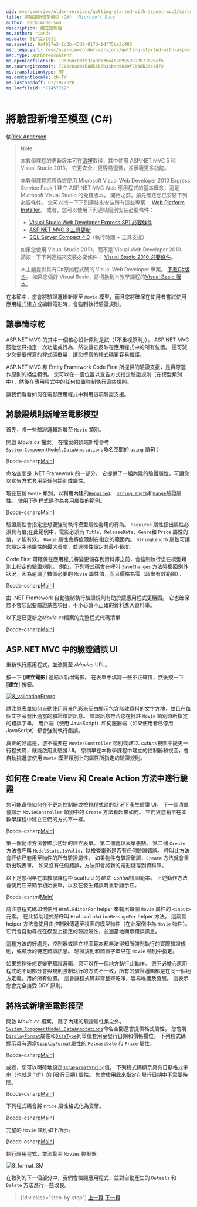```yaml
---
uid: mvc/overview/older-versions/getting-started-with-aspnet-mvc3/cs/adding-validation-to-the-model
title: 將驗證新增至模型（C#） |Microsoft Docs
author: Rick-Anderson
description: 建立控制器
ms.author: riande
ms.date: 01/12/2011
ms.assetid: 9af927e2-1c3b-43d9-917d-1df75be3c482
msc.legacyurl: /mvc/overview/older-versions/getting-started-with-aspnet-mvc3/cs/adding-validation-to-the-model
msc.type: authoredcontent
ms.openlocfilehash: 19d86dc0df931a9d135e46209559892b77626cf6
ms.sourcegitcommit: 7709c0a091b8d55b7b33bad8849f7b66b23c3d72
ms.translationtype: MT
ms.contentlocale: zh-TW
ms.lasthandoff: 02/19/2020
ms.locfileid: "77457712"
---
```

# <a name="adding-validation-to-the-model-c"></a>將驗證新增至模型 (C#)

依[Rick Anderson](https://twitter.com/RickAndMSFT)

> > [!NOTE]
> > 本教學課程的更新版本可在[這裡](../../../getting-started/introduction/getting-started.md)取得，其中使用 ASP.NET MVC 5 和 Visual Studio 2013。 它更安全、更容易遵循，並示範更多功能。
> 
> 
> 本教學課程將告訴您使用 Microsoft Visual Web Developer 2010 Express Service Pack 1 建立 ASP.NET MVC Web 應用程式的基本概念，這是 Microsoft Visual Studio 的免費版本。 開始之前，請先確定您已安裝下列必要條件。 您可以按一下下列連結來安裝所有這些專案： [Web Platform Installer](https://www.microsoft.com/web/gallery/install.aspx?appid=VWD2010SP1Pack)。 或者，您可以使用下列連結個別安裝必要條件：
> 
> - [Visual Studio Web Developer Express SP1 必要條件](https://www.microsoft.com/web/gallery/install.aspx?appid=VWD2010SP1Pack)
> - [ASP.NET MVC 3 工具更新](https://www.microsoft.com/web/gallery/install.aspx?appsxml=&amp;appid=MVC3)
> - [SQL Server Compact 4.0](https://www.microsoft.com/web/gallery/install.aspx?appid=SQLCE;SQLCEVSTools_4_0)（執行時間 + 工具支援）
> 
> 如果您使用 Visual Studio 2010，而不是 Visual Web Developer 2010，請按一下下列連結來安裝必要條件： [Visual Studio 2010 必要條件](https://www.microsoft.com/web/gallery/install.aspx?appsxml=&amp;appid=VS2010SP1Pack)。
> 
> 本主題提供具有C#原始程式碼的 Visual Web Developer 專案。 [下載C#版本](https://code.msdn.microsoft.com/Introduction-to-MVC-3-10d1b098)。 如果您偏好 Visual Basic，請切換到本教學課程的[Visual Basic 版本](../vb/intro-to-aspnet-mvc-3.md)。

在本節中，您會將驗證邏輯新增至 `Movie` 模型，而且您將確保在使用者嘗試使用應用程式建立或編輯電影時，會強制執行驗證規則。

## <a name="keeping-things-dry"></a>讓事情晾乾

ASP.NET MVC 的其中一個核心設計原則是試（「不重複原則」）。 ASP.NET MVC 鼓勵您只指定一次功能或行為，然後讓它反映在應用程式中的所有位置。 這可減少您需要撰寫的程式碼數量，讓您撰寫的程式碼更容易維護。

ASP.NET MVC 和 Entity Framework Code First 所提供的驗證支援，是實際運作原則的絕佳範例。 您可以在一個位置以宣告方式指定驗證規則（在模型類別中），然後在應用程式中的任何位置強制執行這些規則。

讓我們看看如何在電影應用程式中利用這項驗證支援。

## <a name="adding-validation-rules-to-the-movie-model"></a>將驗證規則新增至電影模型

首先，將一些驗證邏輯新增至 `Movie` 類別。

開啟 *Movie.cs* 檔案。 在檔案的頂端新增參考[`System.ComponentModel.DataAnnotations`](https://msdn.microsoft.com/library/system.componentmodel.dataannotations.aspx)命名空間的 `using` 語句：

[!code-csharp[Main](adding-validation-to-the-model/samples/sample1.cs)]

命名空間是 .NET Framework 的一部分。 它提供了一組內建的驗證屬性，可讓您以宣告方式套用至任何類別或屬性。

現在更新 `Movie` 類別，以利用內建的[`Required`](https://msdn.microsoft.com/library/system.componentmodel.dataannotations.requiredattribute.aspx)、 [`StringLength`](https://msdn.microsoft.com/library/system.componentmodel.dataannotations.stringlengthattribute.aspx)和[`Range`](https://msdn.microsoft.com/library/system.componentmodel.dataannotations.rangeattribute.aspx)驗證屬性。 使用下列程式碼作為套用屬性的範例。

[!code-csharp[Main](adding-validation-to-the-model/samples/sample2.cs)]

驗證屬性會指定您想要強制執行模型屬性套用的行為。 `Required` 屬性指出屬性必須具有值;在此範例中，電影必須有 `Title`、`ReleaseDate`、`Genre`和 `Price` 屬性的值，才能有效。 `Range` 屬性會將值限制在指定的範圍內。 `StringLength` 屬性可讓您設定字串屬性的最大長度，並選擇性設定其最小長度。

Code First 可確保在應用程式將變更儲存到資料庫之前，會強制執行您在模型類別上指定的驗證規則。 例如，下列程式碼會在呼叫 `SaveChanges` 方法時擲回例外狀況，因為遺漏了數個必要的 `Movie` 屬性值，而且價格為零（超出有效範圍）。

[!code-csharp[Main](adding-validation-to-the-model/samples/sample3.cs)]

由 .NET Framework 自動強制執行驗證規則有助於讓應用程式更穩固。 它也確保您不會忘記要驗證某些項目，不小心讓不正確的資料進入資料庫。

以下是已更新之*Movie.cs*檔案的完整程式代碼清單：

[!code-csharp[Main](adding-validation-to-the-model/samples/sample4.cs)]

## <a name="validation-error-ui-in-aspnet-mvc"></a>ASP.NET MVC 中的驗證錯誤 UI

重新執行應用程式，並流覽至 */Movies* URL。

按一下 [**建立電影**] 連結以新增電影。 在表單中填寫一些不正確值，然後按一下 [**建立**] 按鈕。

[![8_validationErrors](adding-validation-to-the-model/_static/image2.png)](adding-validation-to-the-model/_static/image1.png)

請注意表單如何自動使用背景色彩來反白顯示包含無效資料的文字方塊，並且在每個文字旁發出適當的驗證錯誤訊息。 錯誤訊息符合您在批註 `Movie` 類別時所指定的錯誤字串。 用戶端（使用 JavaScript）和伺服器端（如果使用者已停用 JavaScript）都會強制執行錯誤。

真正的好處是，您不需要在 `MoviesController` 類別或*建立. cshtml*視圖中變更一行程式碼，就能啟用此驗證 UI。 您稍早在本教學課程中建立的控制器和視圖，會自動挑選您使用 `Movie` 模型類別上的屬性所指定的驗證規則。

## <a name="how-validation-occurs-in-the-create-view-and-create-action-method"></a>如何在 Create View 和 Create Action 方法中進行驗證

您可能奇怪如何在不更新控制器或檢視程式碼的狀況下產生驗證 UI。 下一個清單會顯示 `MovieController` 類別中的 `Create` 方法看起來如何。 它們與您稍早在本教學課程中建立它們的方式不一樣。

[!code-csharp[Main](adding-validation-to-the-model/samples/sample5.cs)]

第一個動作方法會顯示初始的建立表單。 第二個處理表單張貼。 第二個 `Create` 方法會呼叫 `ModelState.IsValid`，以檢查電影是否有任何驗證錯誤。 呼叫此方法會評估已套用至物件的所有驗證屬性。 如果物件有驗證錯誤，`Create` 方法就會重新出現表單。 如果沒有任何錯誤，方法即會將新的電影儲存到資料庫。

以下是您稍早在本教學課程中 scaffold 的*建立. cshtml*視圖範本。 上述動作方法會使用它來顯示初始表單，以及在發生錯誤時重新顯示它。

[!code-cshtml[Main](adding-validation-to-the-model/samples/sample6.cshtml)]

請注意程式碼如何使用 `Html.EditorFor` helper 來輸出每個 `Movie` 屬性的 `<input>` 元素。 在此協助程式旁呼叫 `Html.ValidationMessageFor` helper 方法。 這兩個 helper 方法會使用由控制器傳遞至視圖的模型物件（在此案例中為 `Movie` 物件）。 它們會自動尋找在模型上指定的驗證屬性，並適當地顯示錯誤訊息。

這種方法的好處是，控制器或建立視圖範本都無法得知所強制執行的實際驗證規則，或顯示的特定錯誤訊息。 驗證規則和錯誤字串只在 `Movie` 類別中指定。

如果您稍後想要變更驗證邏輯，您可以在一個地方執行此動作。 您不必擔心應用程式的不同部分會與規則強制執行的方式不一致，所有的驗證邏輯都是在同一個地方定義，用於所有位置。 這會讓程式碼非常整齊乾淨，容易維護及發展。 這表示您會完全接受 DRY 原則。

## <a name="adding-formatting-to-the-movie-model"></a>將格式新增至電影模型

開啟 *Movie.cs* 檔案。 除了內建的驗證屬性集之外， [`System.ComponentModel.DataAnnotations`](https://msdn.microsoft.com/library/system.componentmodel.dataannotations.aspx)命名空間還會提供格式屬性。 您會將[`DisplayFormat`](https://msdn.microsoft.com/library/system.componentmodel.dataannotations.displayformatattribute.aspx)屬性和[`DataType`](https://msdn.microsoft.com/library/system.componentmodel.dataannotations.datatype.aspx)列舉值套用至發行日期和價格欄位。 下列程式碼顯示具有適當[`DisplayFormat`](https://msdn.microsoft.com/library/system.componentmodel.dataannotations.displayformatattribute.aspx)屬性的 `ReleaseDate` 和 `Price` 屬性。

[!code-csharp[Main](adding-validation-to-the-model/samples/sample7.cs)]

或者，您可以明確地設定[`DataFormatString`](https://msdn.microsoft.com/library/system.string.format.aspx)值。 下列程式碼顯示具有日期格式字串（也就是 "d"）的 [發行日期] 屬性。 您會使用此來指定在發行日期中不需要時間。

[!code-csharp[Main](adding-validation-to-the-model/samples/sample8.cs)]

下列程式碼會將 `Price` 屬性格式化為貨幣。

[!code-csharp[Main](adding-validation-to-the-model/samples/sample9.cs)]

完整的 `Movie` 類別如下所示。

[!code-csharp[Main](adding-validation-to-the-model/samples/sample10.cs)]

執行應用程式，並流覽至 `Movies` 控制器。

![8_format_SM](adding-validation-to-the-model/_static/image3.png)

在數列的下一個部分中，我們會檢閱應用程式，並對自動產生的 `Details` 和 `Delete` 方法進行一些改良。

> [!div class="step-by-step"]
> [上一頁](adding-a-new-field.md)
> [下一頁](improving-the-details-and-delete-methods.md)
